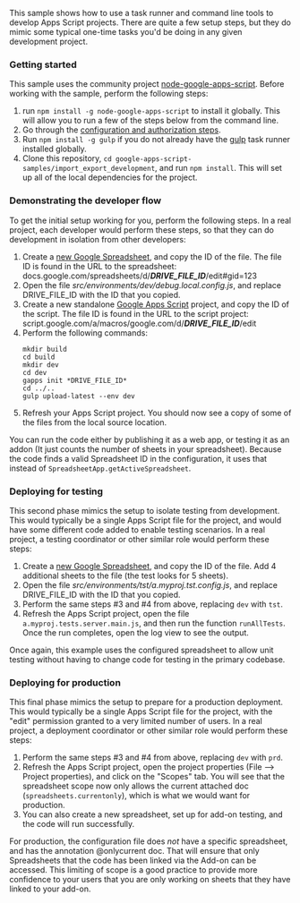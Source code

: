 This sample shows how to use a task runner and command line tools to develop Apps Script projects. There are quite a few setup steps, but they do mimic some typical one-time tasks you'd be doing in any given development project.

### Getting started

This sample uses the community project [node-google-apps-script](https://www.npmjs.com/package/node-google-apps-script). Before working with the sample, perform the following steps:

1. run `npm install -g node-google-apps-script` to install it globally. This will allow you to run a few of the steps below from the command line.
2. Go through the [configuration and authorization steps](https://www.npmjs.com/package/node-google-apps-script).
2. Run `npm install -g gulp` if you do not already have the [gulp](http://gulpjs.com/) task runner installed globally.
3. Clone this repository, `cd google-apps-script-samples/import_export_development`, and run `npm install`. This will set up all of the local dependencies for the project.

### Demonstrating the developer flow
To get the initial setup working for you, perform the following steps. In a real project, each developer would perform these steps, so that they can do development in isolation from other developers:

1. Create a [new Google Spreadsheet](https://docs.google.com/spreadsheets/create), and copy the ID of the file. The file ID is found in the URL to the spreadsheet:
	docs.google.com/spreadsheets/d/***DRIVE_FILE_ID***/edit#gid=123
2. Open the file *src/environments/dev/debug.local.config.js*, and replace DRIVE_FILE_ID with the ID that you copied.
3. Create a new standalone [Google Apps Script](https://script.google.com) project, and copy the ID of the script. The file ID is found in the URL to the script project:
	script.google.com/a/macros/google.com/d/***DRIVE_FILE_ID***/edit
4. Perform the following commands:
    ```
    mkdir build
    cd build
    mkdir dev
    cd dev
    gapps init *DRIVE_FILE_ID*
    cd ../..
    gulp upload-latest --env dev
    ```
5. Refresh your Apps Script project. You should now see a copy of some of the files from the local source location.

You can run the code either by publishing it as a web app, or testing it as an addon (It just counts the number of sheets in your spreadsheet). Because the code finds a valid Spreadsheet ID in the configuration, it uses that instead of `SpreadsheetApp.getActiveSpreadsheet`.


### Deploying for testing
This second phase mimics the setup to isolate testing from development. This would typically be a single Apps Script file for the project, and would have some different code added to enable testing scenarios. In a real project, a testing coordinator or other similar role would perform these steps:

1. Create a [new Google Spreadsheet](https://docs.google.com/spreadsheets/create), and copy the ID of the file. Add 4 additional sheets to the file (the test looks for 5 sheets).
2. Open the file *src/environments/tst/a.myproj.tst.config.js*, and replace DRIVE_FILE_ID with the ID that you copied.
3. Perform the same steps #3 and #4 from above, replacing `dev` with `tst`.
4. Refresh the Apps Script project, open the file `a.myproj.tests.server.main.js`, and then run the function `runAllTests`. Once the run completes, open the log view to see the output.

Once again, this example uses the configured spreadsheet to allow unit testing without having to change code for testing in the primary codebase.


### Deploying for production
This final phase mimics the setup to prepare for a production deployment. This would typically be a single Apps Script file for the project, with the "edit" permission granted to a very limited number of users. In a real project, a deployment coordinator or other similar role would perform these steps:


1. Perform the same steps #3 and #4 from above, replacing `dev` with `prd`.
2. Refresh the Apps Script project, open the project properties (File --> Project properties), and click on the "Scopes" tab. You will see that the spreadsheet scope now only allows the current attached doc (`spreadsheets.currentonly`), which is what we would want for production.
3. You can also create a new spreadsheet, set up for add-on testing, and the code will run successfully.

For production, the configuration file does *not* have a specific spreadsheet, and has the annotation @onlycurrent doc. That will ensure that only Spreadsheets that the code has been linked via the Add-on can be accessed. This limiting of scope is a good practice to provide more confidence to your users that you are only working on sheets that they have linked to your add-on.

